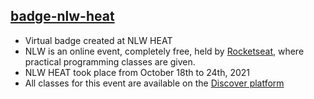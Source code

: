 ## [badge-nlw-heat](https://ranibitwin.github.io/badge-nlw-heat/)
- Virtual badge created at NLW HEAT 
- NLW is an online event, completely free, held by [Rocketseat](https://www.rocketseat.com.br/), where practical programming classes are given.
- NLW HEAT took place from October 18th to 24th, 2021
- All classes for this event are available on the [Discover platform](https://www.rocketseat.com.br/discover)
